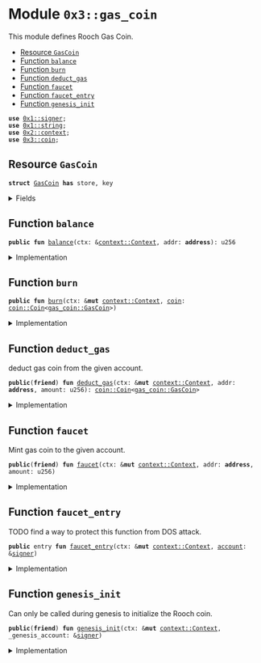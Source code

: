 
<a name="0x3_gas_coin"></a>

# Module `0x3::gas_coin`

This module defines Rooch Gas Coin.


-  [Resource `GasCoin`](#0x3_gas_coin_GasCoin)
-  [Function `balance`](#0x3_gas_coin_balance)
-  [Function `burn`](#0x3_gas_coin_burn)
-  [Function `deduct_gas`](#0x3_gas_coin_deduct_gas)
-  [Function `faucet`](#0x3_gas_coin_faucet)
-  [Function `faucet_entry`](#0x3_gas_coin_faucet_entry)
-  [Function `genesis_init`](#0x3_gas_coin_genesis_init)


<pre><code><b>use</b> <a href="">0x1::signer</a>;
<b>use</b> <a href="">0x1::string</a>;
<b>use</b> <a href="">0x2::context</a>;
<b>use</b> <a href="coin.md#0x3_coin">0x3::coin</a>;
</code></pre>



<a name="0x3_gas_coin_GasCoin"></a>

## Resource `GasCoin`



<pre><code><b>struct</b> <a href="gas_coin.md#0x3_gas_coin_GasCoin">GasCoin</a> <b>has</b> store, key
</code></pre>



<details>
<summary>Fields</summary>


<dl>
<dt>
<code>dummy_field: bool</code>
</dt>
<dd>

</dd>
</dl>


</details>

<a name="0x3_gas_coin_balance"></a>

## Function `balance`



<pre><code><b>public</b> <b>fun</b> <a href="gas_coin.md#0x3_gas_coin_balance">balance</a>(ctx: &<a href="_Context">context::Context</a>, addr: <b>address</b>): u256
</code></pre>



<details>
<summary>Implementation</summary>


<pre><code><b>public</b> <b>fun</b> <a href="gas_coin.md#0x3_gas_coin_balance">balance</a>(ctx: &Context, addr: <b>address</b>): u256 {
    <a href="coin.md#0x3_coin_balance">coin::balance</a>&lt;<a href="gas_coin.md#0x3_gas_coin_GasCoin">GasCoin</a>&gt;(ctx, addr)
}
</code></pre>



</details>

<a name="0x3_gas_coin_burn"></a>

## Function `burn`



<pre><code><b>public</b> <b>fun</b> <a href="gas_coin.md#0x3_gas_coin_burn">burn</a>(ctx: &<b>mut</b> <a href="_Context">context::Context</a>, <a href="coin.md#0x3_coin">coin</a>: <a href="coin.md#0x3_coin_Coin">coin::Coin</a>&lt;<a href="gas_coin.md#0x3_gas_coin_GasCoin">gas_coin::GasCoin</a>&gt;)
</code></pre>



<details>
<summary>Implementation</summary>


<pre><code><b>public</b> <b>fun</b> <a href="gas_coin.md#0x3_gas_coin_burn">burn</a>(ctx: &<b>mut</b> Context, <a href="coin.md#0x3_coin">coin</a>: Coin&lt;<a href="gas_coin.md#0x3_gas_coin_GasCoin">GasCoin</a>&gt;) {
    <a href="coin.md#0x3_coin_burn_extend">coin::burn_extend</a>&lt;<a href="gas_coin.md#0x3_gas_coin_GasCoin">GasCoin</a>&gt;(ctx, <a href="coin.md#0x3_coin">coin</a>);
}
</code></pre>



</details>

<a name="0x3_gas_coin_deduct_gas"></a>

## Function `deduct_gas`

deduct gas coin from the given account.


<pre><code><b>public</b>(<b>friend</b>) <b>fun</b> <a href="gas_coin.md#0x3_gas_coin_deduct_gas">deduct_gas</a>(ctx: &<b>mut</b> <a href="_Context">context::Context</a>, addr: <b>address</b>, amount: u256): <a href="coin.md#0x3_coin_Coin">coin::Coin</a>&lt;<a href="gas_coin.md#0x3_gas_coin_GasCoin">gas_coin::GasCoin</a>&gt;
</code></pre>



<details>
<summary>Implementation</summary>


<pre><code><b>public</b>(<b>friend</b>) <b>fun</b> <a href="gas_coin.md#0x3_gas_coin_deduct_gas">deduct_gas</a>(ctx: &<b>mut</b> Context, addr: <b>address</b>, amount: u256):Coin&lt;<a href="gas_coin.md#0x3_gas_coin_GasCoin">GasCoin</a>&gt; {
    <a href="coin.md#0x3_coin_withdraw_extend">coin::withdraw_extend</a>&lt;<a href="gas_coin.md#0x3_gas_coin_GasCoin">GasCoin</a>&gt;(ctx, addr, amount)
}
</code></pre>



</details>

<a name="0x3_gas_coin_faucet"></a>

## Function `faucet`

Mint gas coin to the given account.


<pre><code><b>public</b>(<b>friend</b>) <b>fun</b> <a href="gas_coin.md#0x3_gas_coin_faucet">faucet</a>(ctx: &<b>mut</b> <a href="_Context">context::Context</a>, addr: <b>address</b>, amount: u256)
</code></pre>



<details>
<summary>Implementation</summary>


<pre><code><b>public</b>(<b>friend</b>) <b>fun</b> <a href="gas_coin.md#0x3_gas_coin_faucet">faucet</a>(ctx: &<b>mut</b> Context, addr: <b>address</b>, amount: u256) {
    <b>let</b> <a href="coin.md#0x3_coin">coin</a> = <a href="gas_coin.md#0x3_gas_coin_mint">mint</a>(ctx, amount);
    <a href="coin.md#0x3_coin_deposit_extend">coin::deposit_extend</a>&lt;<a href="gas_coin.md#0x3_gas_coin_GasCoin">GasCoin</a>&gt;(ctx, addr, <a href="coin.md#0x3_coin">coin</a>);
}
</code></pre>



</details>

<a name="0x3_gas_coin_faucet_entry"></a>

## Function `faucet_entry`

TODO find a way to protect this function from DOS attack.


<pre><code><b>public</b> entry <b>fun</b> <a href="gas_coin.md#0x3_gas_coin_faucet_entry">faucet_entry</a>(ctx: &<b>mut</b> <a href="_Context">context::Context</a>, <a href="account.md#0x3_account">account</a>: &<a href="">signer</a>)
</code></pre>



<details>
<summary>Implementation</summary>


<pre><code><b>public</b> entry <b>fun</b> <a href="gas_coin.md#0x3_gas_coin_faucet_entry">faucet_entry</a>(ctx: &<b>mut</b> Context, <a href="account.md#0x3_account">account</a>: &<a href="">signer</a>) {
    //100 RGC
    <b>let</b> amount = 100_000_000_000_000_000_000u256;
    <b>let</b> addr = <a href="_address_of">signer::address_of</a>(<a href="account.md#0x3_account">account</a>);
    <a href="gas_coin.md#0x3_gas_coin_faucet">faucet</a>(ctx, addr, amount);
}
</code></pre>



</details>

<a name="0x3_gas_coin_genesis_init"></a>

## Function `genesis_init`

Can only be called during genesis to initialize the Rooch coin.


<pre><code><b>public</b>(<b>friend</b>) <b>fun</b> <a href="gas_coin.md#0x3_gas_coin_genesis_init">genesis_init</a>(ctx: &<b>mut</b> <a href="_Context">context::Context</a>, _genesis_account: &<a href="">signer</a>)
</code></pre>



<details>
<summary>Implementation</summary>


<pre><code><b>public</b>(<b>friend</b>) <b>fun</b> <a href="gas_coin.md#0x3_gas_coin_genesis_init">genesis_init</a>(ctx: &<b>mut</b> Context, _genesis_account: &<a href="">signer</a>){
    <a href="coin.md#0x3_coin_register_extend">coin::register_extend</a>&lt;<a href="gas_coin.md#0x3_gas_coin_GasCoin">GasCoin</a>&gt;(
        ctx,
        <a href="_utf8">string::utf8</a>(b"Rooch Gas Coin"),
        <a href="_utf8">string::utf8</a>(b"RGC"),
        18, // decimals
    );
}
</code></pre>



</details>
